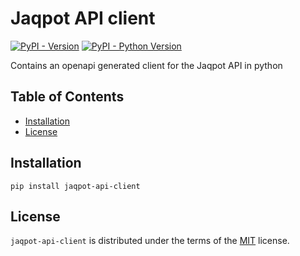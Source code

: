 # Jaqpot API client

[![PyPI - Version](https://img.shields.io/pypi/v/jaqpot-api-client.svg)](https://pypi.org/project/jaqpot-api-client)
[![PyPI - Python Version](https://img.shields.io/pypi/pyversions/jaqpot-api-client.svg)](https://pypi.org/project/jaqpot-api-client)

Contains an openapi generated client for the Jaqpot API in python

## Table of Contents

- [Installation](#installation)
- [License](#license)

## Installation

```console
pip install jaqpot-api-client
```

## License

`jaqpot-api-client` is distributed under the terms of the [MIT](https://spdx.org/licenses/MIT.html) license.
